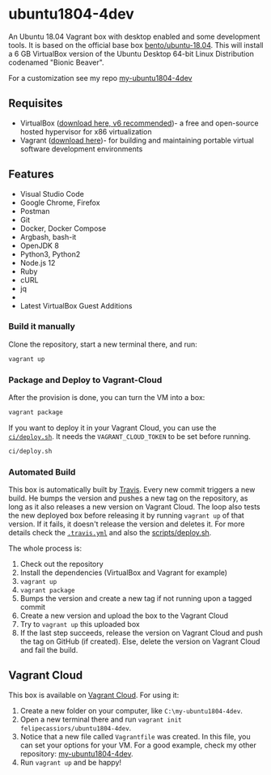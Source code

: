 # ubuntu1804-4dev

An Ubuntu 18.04 Vagrant box with desktop enabled and some development tools. It is based on the official base box [bento/ubuntu-18.04](https://app.vagrantup.com/bento/boxes/ubuntu-18.04). This will install a 6 GB VirtualBox version of the Ubuntu Desktop 64-bit Linux Distribution codenamed "Bionic Beaver".

For a customization see my repo [my-ubuntu1804-4dev](https://github.com/knbknb/my-ubuntu1804-4dev/)

## Requisites

- VirtualBox ([download here, v6 recommended](https://www.virtualbox.org/wiki/Downloads))- a free and open-source hosted hypervisor for x86 virtualization
- Vagrant ([download here](https://www.vagrantup.com/downloads.html))- for building and maintaining portable virtual software development environments


## **Features**

- Visual Studio Code
- Google Chrome, Firefox
- Postman
- Git
- Docker, Docker Compose
- Argbash, bash-it
- OpenJDK 8
- Python3, Python2
- Node.js 12
- Ruby
- cURL
- jq
- 
- Latest VirtualBox Guest Additions

### Build it manually

Clone the repository, start a new terminal there, and run:

``` bash
vagrant up
```


### Package and Deploy to Vagrant-Cloud


After the provision is done, you can turn the VM into a box:

``` bash
vagrant package
```

If you want to deploy it in your Vagrant Cloud, you can use the [`ci/deploy.sh`](ci/deploy.sh). It needs the `VAGRANT_CLOUD_TOKEN` to be set before running.

``` bash
ci/deploy.sh
```


### **Automated Build**

This box is automatically built by [Travis](https://travis-ci.com). Every new commit triggers a new build. He bumps the version and pushes a new tag on the repository, as long as it also releases a new version on Vagrant Cloud. The loop also tests the new deployed box before releasing it by running `vagrant up` of that version. If it fails, it doesn't release the version and deletes it. For more details check the [`.travis.yml`](.travis.yml) and also the [scripts/deploy.sh](scripts/deploy.sh).

The whole process is:

1. Check out the repository
2. Install the dependencies (VirtualBox and Vagrant for example)
3. `vagrant up`
4. `vagrant package`
5. Bumps the version and create a new tag if not running upon a tagged commit
6. Create a new version and upload the box to the Vagrant Cloud
7. Try to `vagrant up` this uploaded box
8. If the last step succeeds, release the version on Vagrant Cloud and push the tag on GitHub (if created). Else, delete the version on Vagrant Cloud and fail the build.

## **Vagrant Cloud**

This box is available on [Vagrant Cloud](https://app.vagrantup.com/felipecassiors/boxes/ubuntu1804-4dev). For using it:

1. Create a new folder on your computer, like `C:\my-ubuntu1804-4dev`.
2. Open a new terminal there and run `vagrant init felipecassiors/ubuntu1804-4dev`.
3. Notice that a new file called `Vagrantfile` was created. In this file, you can set your options for your VM. For a good example, check my other repository: [my-ubuntu1804-4dev](https://github.com/knbknb/my-ubuntu1804-4dev).
4. Run `vagrant up` and be happy!
